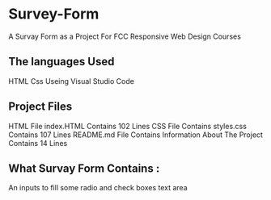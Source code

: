 # Survey-Form
A Survay Form as a Project For FCC Responsive Web Design Courses

## The languages Used
HTML
Css
Useing Visual Studio Code

## Project Files
HTML File index.HTML Contains 102 Lines
CSS File Contains styles.css Contains 107 Lines
README.md File Contains Information About The Project Contains 14 Lines

## What Survay Form Contains :
An inputs to fill
some radio and check boxes
text area
